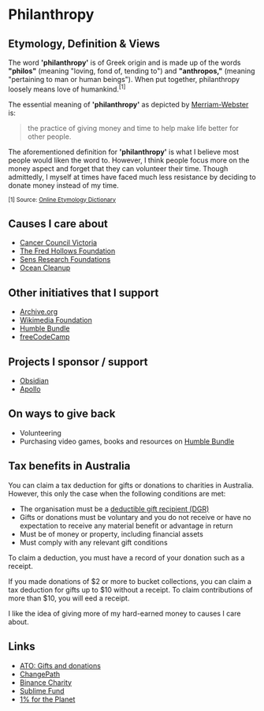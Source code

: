 # Philanthropy

## Etymology, Definition & Views

The word **'philanthropy'** is of Greek origin and is made up of the words **"philos"** (meaning "loving, fond of, tending to") and **"anthropos,"** (meaning "pertaining to man or human beings"). When put together, philanthropy loosely means love of humankind.<sup>[1]</sup>

The essential meaning of **'philanthropy'** as depicted by [Merriam-Webster](https://www.merriam-webster.com/dictionary/philanthropy) is:

> the practice of giving money and time to help make life better for other people.

The aforementioned definition for **'philanthropy'** is what I believe most people would liken the word to. However, I think people focus more on the money aspect and forget that they can volunteer their time. Though admittedly, I myself at times have faced much less resistance by deciding to donate money instead of my time.

<sub>[1] Source: [Online Etymology Dictionary](https://www.etymonline.com/word/philanthropy)</sub>

## Causes I care about

- [Cancer Council Victoria](https://www.cancervic.org.au/donate/)
- [The Fred Hollows Foundation](https://www.hollows.org/au/donate)
- [Sens Research Foundations](https://www.sens.org/donate/)
- [Ocean Cleanup](https://theoceancleanup.com/donate/)

## Other initiatives that I support

- [Archive.org](https://archive.org/donate)
- [Wikimedia Foundation](https://donate.wikimedia.org/)
- [Humble Bundle](https://www.humblebundle.com/)
- [freeCodeCamp](https://www.freecodecamp.org/donate)

## Projects I sponsor / support

- [Obsidian](https://obsidian.md)
- [Apollo](https://apolloapp.io)

## On ways to give back

- Volunteering
- Purchasing video games, books and resources on [Humble Bundle](https://www.humblebundle.com/)

## Tax benefits in Australia

You can claim a tax deduction for gifts or donations to charities in Australia. However, this only the case when the following conditions are met:

- The organisation must be a [deductible gift recipient (DGR)](https://www.ato.gov.au/Individuals/Income-and-deductions/Deductions-you-can-claim/Other-deductions/Gifts-and-donations/#WhatisaDGR)
- Gifts or donations must be voluntary and you do not receive or have no expectation to receive any material benefit or advantage in return
- Must be of money or property, including financial assets
- Must comply with any relevant gift conditions

To claim a deduction, you must have a record of your donation such as a receipt.

If you made donations of $2 or more to bucket collections, you can claim a tax deduction for gifts up to $10 without a receipt. To claim contributions of more than $10, you will eed a receipt.

I like the idea of giving more of my hard-earned money to causes I care about.

## Links

- [ATO: Gifts and donations](https://www.ato.gov.au/Individuals/Income-and-deductions/Deductions-you-can-claim/Other-deductions/Gifts-and-donations/)
- [ChangePath](https://www.changepath.com.au/index.php)
- [Binance Charity](https://www.binance.charity)
- [Sublime Fund](https://sublimefund.org)
- [1% for the Planet](https://www.onepercentfortheplanet.org)
